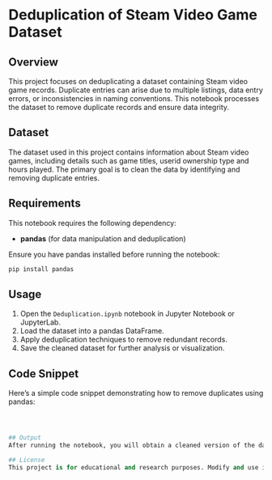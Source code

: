 # Deduplication of Steam Video Game Dataset

## Overview
This project focuses on deduplicating a dataset containing Steam video game records. Duplicate entries can arise due to multiple listings, data entry errors, or inconsistencies in naming conventions. This notebook processes the dataset to remove duplicate records and ensure data integrity.

## Dataset
The dataset used in this project contains information about Steam video games, including details such as game titles, userid ownership type and hours played. The primary goal is to clean the data by identifying and removing duplicate entries.

## Requirements
This notebook requires the following dependency:
- **pandas** (for data manipulation and deduplication)

Ensure you have pandas installed before running the notebook:
```bash
pip install pandas
```

## Usage
1. Open the `Deduplication.ipynb` notebook in Jupyter Notebook or JupyterLab.
2. Load the dataset into a pandas DataFrame.
3. Apply deduplication techniques to remove redundant records.
4. Save the cleaned dataset for further analysis or visualization.

## Code Snippet
Here’s a simple code snippet demonstrating how to remove duplicates using pandas:
```python



## Output
After running the notebook, you will obtain a cleaned version of the dataset with duplicate records removed, ensuring accurate and reliable data for further processing.

## License
This project is for educational and research purposes. Modify and use it as needed.

